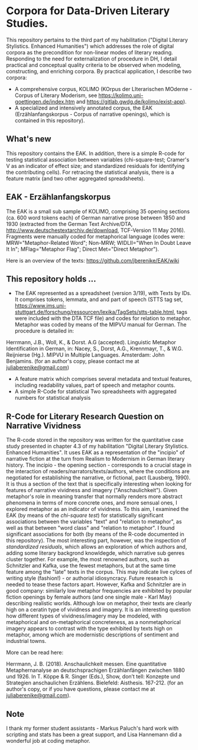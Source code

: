 # Corpora for Data-Driven Literary Studies.
This repository pertains to the third part of my habilitation ("Digital Literary Stylistics. Enhanced Humanities") which addresses the role of digital corpora as the precondition for non-linear modes of literary reading. Responding to the need for externalization of procedure in DH, I detail practical and conceptual quality criteria to be observed when modeling, constructing, and enriching corpora. By practical application, I describe two corpora:

- A comprehensive corpus, KOLIMO (KOrpus der LIterarischen MOderne - Corpus of Literary Moderism, see https://kolimo.uni-goettingen.de/index.htm and https://gitlab.gwdg.de/kolimo/exist-app).
- A specialized and intensively annotated corpus, the EAK (Erzählanfangskorpus - Corpus of narrative openings), which is contained in this repository). 

## What's new
This repository contains the EAK. In addition, there is a simple R-code for testing statistical association between variables (chi-square-test; Cramer's V as an indicator of effect size; and standardized residuals for identifying the contributing cells). For retracing the statistical analysis, there is a feature matrix (and two other aggregated spreadsheets).
  
## EAK - Erzählanfangskorpus
The EAK is a small sub sample of KOLIMO, comprising 35 opening sections (ca. 600 word tokens each) of German narrative prose between 1850 and 1930 (extracted from the German Text Archive/DTA, http://www.deutschestextarchiv.de/download, TCF-Version 11 May 2016). Fragments were manually coded for metaphorical language (codes were: MRW="Metaphor-Related Word"; Non-MRW; WIDLII="When In Doubt Leave It In"; MFlag="Metaphor Flag"; Direct Met="Direct Metaphor"). 

Here is an overview of the texts: https://github.com/jberenike/EAK/wiki 


## This repository holds ...
- The EAK represented as a spreadsheet (version 3/19), with Texts by IDs. It comprises tokens, lemmata, and and part of speech (STTS tag set, https://www.ims.uni-stuttgart.de/forschung/ressourcen/lexika/TagSets/stts-table.html, tags were included with the DTA TCF file) and codes for relation to metaphor. Metaphor was coded by means of the MIPVU manual for German. The procedure is detailed in:

Herrmann, J.B., Woll, K., & Dorst. A.G (accepted). Linguistic Metaphor Identification in German, in: Nacey, S., Dorst, A.G., Krennmayr, T., & W.G. Reijnierse (Hg.). MIPVU in Multiple Languages. Amsterdam: John Benjamins. (for an author's copy, please contact me at juliaberenike@gmail.com) 	

- A feature matrix which comprises several metadata and textual features, including readability values, part of speech and metaphor counts. 
- A simple R-Code for statistical Two spreadsheets with aggregated numbers for statistical analysis

## R-Code for Literary Research Question on Narrative Vividness 

The R-code stored in the repository was written for the quantitative case study presented in chapter 4.3 of my habilitation "Digital Literary Stylistics. Enhanced Humanities". It uses EAK as a representation of the "incipio" of narrative fiction at the turn from Realism to Modernism in German literary history. The incipio - the opening section - corresponds to a crucial stage in the interaction of readers/narrators/texts/authors, where the conditions are negotiated for establishing the narrative, or fictional, pact (Lausberg, 1990). It is thus a section of the text that is specifically interesting when looking for features of narrative vividness and imagery ("Anschaulichkeit"). Given metaphor's role in meaning transfer that normally renders more abstract phenomena in terms of more concrete ones, and more sensual ones, I explored metaphor as an indicator of vividness. To this aim, I examined the EAK (by means of the _chi-square test_) for statistically significant associations between the variables "text" and "relation to metaphor", as well as that between "word class" and "relation to metaphor". I found significant associations for both (by means of the R-code documented in this repository). The most interesting part, however, was the inspection of _standardized residuals_, which allows an exploration of which authors and, adding some literary backgrond knowldegde, which narrative sub genres cluster together. For example, the most renowned authors, such as Schnitzler and Kafka, use the fewest metaphors, but at the same time feature among the "late" texts in the corpus. This may indicate live cylces of writing style (fashion!) - or authorial idiosyncracy. Future research is needed to tease these factors apart. However, Kafka and Schnitzler are in good company: similarly low metaphor frequencies are exhibited by popular fiction openings by female authors (and one single male - Karl May) describing realistic worlds. Although low on metaphor, their texts are clearly high on a ceratin type of vividness and imagery. It is an interesting question how different types of vividness/imagery may be modeled, with  metaphorical and on-metaphorical concreteness, as a nonmetaphorical imagery appears to contrast with the type exhibited by texts high on metaphor, among which are modernistic descriptions of sentiment and industrial towns.


More can be read here: 

Herrmann, J. B. (2018). Anschaulichkeit messen. Eine quantitative Metaphernanalyse an deutschsprachigen Erzählanfängen zwischen 1880 und 1926. In T. Köppe & R. Singer (Eds.), Show, don’t tell: Konzepte und Strategien anschaulichen Erzählens. Bielefeld: Aisthesis. 167-212. (for an author's copy, or if you have questions, please contact me at juliaberenike@gmail.com).

## Note
I thank my former student assistants - Markus Paluch's hard work with scripting and stats has been a great support, and Lisa Hannemann did a wonderful job at coding metaphor.
